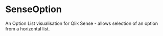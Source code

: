 SenseOption
===========

An Option List visualisation for Qlik Sense - allows selection of an option from a horizontal list.
